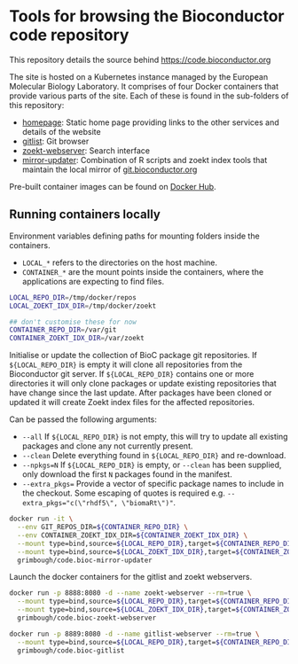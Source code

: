 # Tools for browsing the Bioconductor code repository

This repository details the source behind https://code.bioconductor.org

The site is hosted on a Kubernetes instance managed by the European Molecular Biology Laboratory.  It comprises of four Docker containers that provide various parts of the site.  Each of these is found in the sub-folders of this repository:

- [homepage](homepage): Static home page providing links to the other services and details of the website
- [gitlist](gitlist): Git browser
- [zoekt-webserver](zoekt-webserver): Search interface
- [mirror-updater](mirror-updater): Combination of R scripts and zoekt index tools that maintain the local mirror of [git.bioconductor.org](https://git.bioconductor.org)

Pre-built container images can be found on [Docker Hub](https://hub.docker.com/u/grimbough).

## Running containers locally

Environment variables defining paths for mounting folders inside the containers.
- `LOCAL_*` refers to the directories on the host machine.  
- `CONTAINER_*` are the mount points inside the containers, where the applications are expecting to find files.

```bash
LOCAL_REPO_DIR=/tmp/docker/repos
LOCAL_ZOEKT_IDX_DIR=/tmp/docker/zoekt

## don't customise these for now
CONTAINER_REPO_DIR=/var/git
CONTAINER_ZOEKT_IDX_DIR=/var/zoekt
```

Initialise or update the collection of BioC package git repositories.  If `${LOCAL_REPO_DIR}` is empty it will clone all repositories from the Bioconductor git server.  If `${LOCAL_REPO_DIR}` contains one or more directories it will only clone packages or update existing repositories that have change since the last update.  After packages have been cloned or updated it will create Zoekt index files for the affected repositories.

Can be passed the following arguments:

  - `--all`     If `${LOCAL_REPO_DIR}` is not empty, this will try to update all existing packages and clone any not currently present.
  - `--clean`   Delete everything found in `${LOCAL_REPO_DIR}` and re-download.
  - `--npkgs=N` If `${LOCAL_REPO_DIR}` is empty, or `--clean` has been supplied, only download the first `N` packages found in the manifest.
  - `--extra_pkgs=` Provide a vector of specific package names to include in the checkout.  Some escaping of quotes is required e.g. `--extra_pkgs="c(\"rhdf5\", \"biomaRt\")"`.

```bash
docker run -it \
  --env GIT_REPOS_DIR=${CONTAINER_REPO_DIR} \
  --env CONTAINER_ZOEKT_IDX_DIR=${CONTAINER_ZOEKT_IDX_DIR} \
  --mount type=bind,source=${LOCAL_REPO_DIR},target=${CONTAINER_REPO_DIR} \
  --mount type=bind,source=${LOCAL_ZOEKT_IDX_DIR},target=${CONTAINER_ZOEKT_IDX_DIR} \
  grimbough/code.bioc-mirror-updater
```

Launch the docker containers for the gitlist and zoekt webservers.  

```bash
docker run -p 8888:8080 -d --name zoekt-webserver --rm=true \
  --mount type=bind,source=${LOCAL_REPO_DIR},target=${CONTAINER_REPO_DIR} \
  --mount type=bind,source=${LOCAL_ZOEKT_IDX_DIR},target=${CONTAINER_ZOEKT_IDX_DIR} \
  grimbough/code.bioc-zoekt-webserver

docker run -p 8889:8080 -d --name gitlist-webserver --rm=true \
  --mount type=bind,source=${LOCAL_REPO_DIR},target=${CONTAINER_REPO_DIR} \
  grimbough/code.bioc-gitlist
```